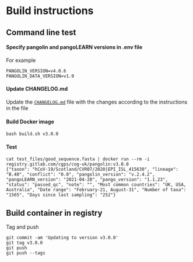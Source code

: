 # Build instructions

## Command line test

#### Specify pangolin and pangoLEARN versions in .env file

For example
```
PANGOLIN_VERSION=v4.0.6
PANGOLIN_DATA_VERSION=v1.9
```

#### Update CHANGELOG.md 

Update the [`CHANGELOG.md`](CHANGELOG.md) file with the changes according to the instructions in the file

#### Build Docker image

```
bash build.sh v3.0.0
```

#### Test

```
cat test_files/good_sequence.fasta | docker run --rm -i registry.gitlab.com/cgps/cog-uk/pangolin:v3.0.0
{"taxon": "hCoV-19/Scotland/CVR07/2020|EPI_ISL_415630", "lineage": "B.40", "conflict": "0.0", "pangolin_version": "v.2.4.2", "pangoLEARN_version": "2021-04-28", "pango_version": "1.1.23", "status": "passed_qc", "note": "", "Most common countries": "UK, USA, Australia", "Date range": "February-21, August-31", "Number of taxa": "1565", "Days since last sampling": "252"}
```
## Build container in registry
Tag and push
```
git commit -am 'Updating to version v3.0.0'
git tag v3.0.0
git push
git push --tags
```